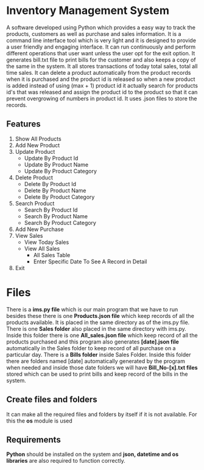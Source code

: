 # Inventory Management System

A software developed using Python which provides a easy way to track the products, customers as well as purchase and sales information. It  is a command line interface tool which is very light and it is designed to provide a user friendly and engaging interface. It can run continuously and perform different operations that user want unless the user opt for the exit option. It generates bill.txt file to print bills for the customer and  also keeps a copy of the same in the system. It all stores transactions of today total sales, total all time sales. It can delete a product automatically from the product records when it is purchased and the product id is released so when a new product is  added instead of using (max + 1) product id it actually search for products id's that was released and assign the product id to the product so that it can prevent overgrowing of numbers in product id. It uses .json files to store the records.

## Features
1. Show All Products
2. Add New Product
3. Update Product
    * Update By Product Id
    * Update By Product Name
    * Update By Product Category
4. Delete Product
    * Delete By Product Id
    * Delete By Product Name
    * Delete By Product Category
 5. Search Product
    * Search By Product Id
    * Search By Product Name
    * Search By Product Category
6. Add New Purchase
7. View Sales
     * View Today Sales
     * View All Sales
       -  All Sales Table
       - Enter Specific Date To See A Record in Detail
8. Exit

# Files

There is a **ims.py file**  which is our main program that we have to run besides these there is one **Products.json file** which keep records of all the products available. It is placed in the same directory as of the ims.py file. 
There is one  **Sales folder** also placed in the same directory with ims.py. Inside this folder there is one **All_sales.json file** which keep record of all the products purchased and this program also generates **[date].json file** automatically in the Sales folder  to keep record of all  purchase on a particular day. 
There is a **Bills folder** inside Sales Folder. Inside this folder there are folders named [date] automatically generated by the program when needed and inside those date folders we will have **Bill_No-[x].txt files** stored which can be used to print bills and keep record of the bills in the system.

## Create files and folders

It can make all the required files and folders by itself if it is not available. For this the **os** module is used

## Requirements

**Python** should be installed on the system and **json, datetime and os libraries** are also required to function correctly.
